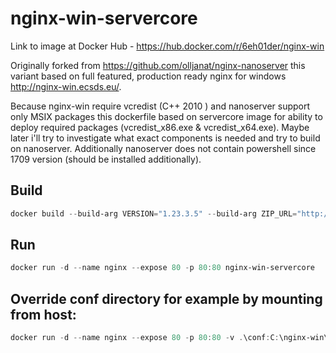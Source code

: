 # nginx-win-servercore

Link to image at Docker Hub - https://hub.docker.com/r/6eh01der/nginx-win

Originally forked from https://github.com/olljanat/nginx-nanoserver this variant based on full featured, production ready nginx for windows http://nginx-win.ecsds.eu/.

Because nginx-win require vcredist (C++ 2010 ) and nanoserver support only MSIX packages this dockerfile based on servercore image for ability to deploy required packages (vcredist_x86.exe & vcredist_x64.exe). Maybe later i'll try to investigate what exact components is needed and try to build on nanoserver. Additionally nanoserver does not contain powershell since 1709 version (should be installed additionally).


## Build
```powershell
docker build --build-arg VERSION="1.23.3.5" --build-arg ZIP_URL="http://nginx-win.ecsds.eu/download/nginx%201.23.3.5%20SnapDragonfly.zip" -t nginx-win-servercore .
```

## Run
```powershell
docker run -d --name nginx --expose 80 -p 80:80 nginx-win-servercore
```

## Override conf directory for example by mounting from host:

```powershell
docker run -d --name nginx --expose 80 -p 80:80 -v .\conf:C:\nginx-win\conf nginx-win-servercore
```
